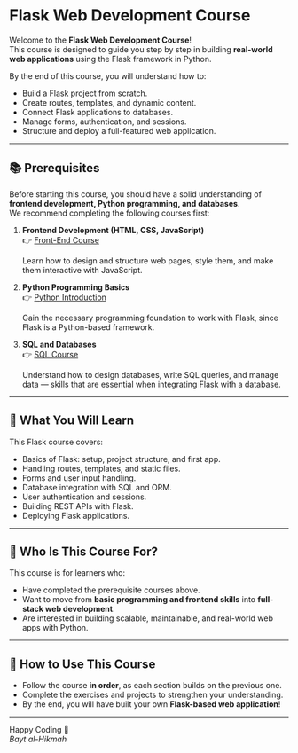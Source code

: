 # Flask Web Development Course

Welcome to the **Flask Web Development Course**!  
This course is designed to guide you step by step in building **real-world web applications** using the Flask framework in Python.  

By the end of this course, you will understand how to:
- Build a Flask project from scratch.
- Create routes, templates, and dynamic content.
- Connect Flask applications to databases.
- Manage forms, authentication, and sessions.
- Structure and deploy a full-featured web application.

---

## 📚 Prerequisites

Before starting this course, you should have a solid understanding of **frontend development, Python programming, and databases**.  
We recommend completing the following courses first:

1. **Frontend Development (HTML, CSS, JavaScript)**  
   👉 [Front-End Course](https://github.com/Bayt-al-Hikmah/Front_End)  

   Learn how to design and structure web pages, style them, and make them interactive with JavaScript.

2. **Python Programming Basics**  
   👉 [Python Introduction](https://github.com/Bayt-al-Hikmah/Python_introduction)  

   Gain the necessary programming foundation to work with Flask, since Flask is a Python-based framework.

3. **SQL and Databases**  
   👉 [SQL Course](https://github.com/Bayt-al-Hikmah/SQL)  

   Understand how to design databases, write SQL queries, and manage data — skills that are essential when integrating Flask with a database.

---

## 🚀 What You Will Learn

This Flask course covers:
- Basics of Flask: setup, project structure, and first app.
- Handling routes, templates, and static files.
- Forms and user input handling.
- Database integration with SQL and ORM.
- User authentication and sessions.
- Building REST APIs with Flask.
- Deploying Flask applications.

---

## 🎯 Who Is This Course For?

This course is for learners who:
- Have completed the prerequisite courses above.
- Want to move from **basic programming and frontend skills** into **full-stack web development**.
- Are interested in building scalable, maintainable, and real-world web apps with Python.

---

## 🏁 How to Use This Course

- Follow the course **in order**, as each section builds on the previous one.
- Complete the exercises and projects to strengthen your understanding.
- By the end, you will have built your own **Flask-based web application**!

---

Happy Coding 🚀  
*Bayt al-Hikmah*
